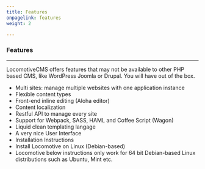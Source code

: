 ```yaml
---
title: Features
onpagelink: features
weight: 2

---
```


### Features
--------

LocomotiveCMS offers features that may not be available to other PHP based CMS, like WordPress Joomla or Drupal. You will have out of the box.

- Multi sites: manage multiple websites with one application instance
- Flexible content types
- Front-end inline editing (Aloha editor)
- Content localization
- Restful API to manage every site
- Support for Webpack, SASS, HAML and Coffee Script (Wagon)
- Liquid clean templating langage
- A very nice User Interface
- Installation Instructions
- Install Locomotive on Linux (Debian-based)
- Locomotive below instructions only work for 64 bit Debian-based Linux distributions such as Ubuntu, Mint etc.
 
